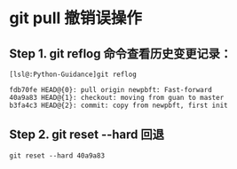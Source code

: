 # git pull 撤销误操作

## Step 1. git reflog 命令查看历史变更记录：

```
[lsl@:Python-Guidance]git reflog

fdb70fe HEAD@{0}: pull origin newpbft: Fast-forward
40a9a83 HEAD@{1}: checkout: moving from guan to master
b3fa4c3 HEAD@{2}: commit: copy from newpbft, first init
```

## Step 2. git reset --hard 回退

```
git reset --hard 40a9a83
```
